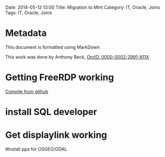 Date: 2014-05-12 13:00
Title: Migration to Mint
Category: IT, Oracle, Joins
Tags: IT, Oracle, Joins

# Metadata

This document is formatted using MarkDown

This work was done by Anthony Beck, [OrcID: 0000-0002-2991-811X](http://orcid.org/0000-0002-2991-811X).

# Getting FreeRDP working

[Compile from github](https://github.com/FreeRDP/FreeRDP/wiki/Compilation)

# install SQL developer

# Get displaylink working

#Install ppa for OSGEO/GDAL


